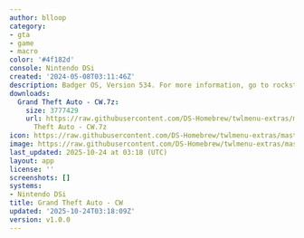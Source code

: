 ```yaml
---
author: blloop
category:
- gta
- game
- macro
color: '#4f182d'
console: Nintendo DSi
created: '2024-05-08T03:11:46Z'
description: Badger OS, Version 534. For more information, go to rockstargames.com/chinatownwars
downloads:
  Grand Theft Auto - CW.7z:
    size: 3777429
    url: https://raw.githubusercontent.com/DS-Homebrew/twlmenu-extras/master/_nds/TWiLightMenu/dsimenu/themes/Grand
      Theft Auto - CW.7z
icon: https://raw.githubusercontent.com/DS-Homebrew/twlmenu-extras/master/_nds/TWiLightMenu/dsimenu/themes/meta/Grand%20Theft%20Auto%20-%20CW/icon.png
image: https://raw.githubusercontent.com/DS-Homebrew/twlmenu-extras/master/_nds/TWiLightMenu/dsimenu/themes/meta/Grand%20Theft%20Auto%20-%20CW/icon.png
last_updated: 2025-10-24 at 03:18 (UTC)
layout: app
license: ''
screenshots: []
systems:
- Nintendo DSi
title: Grand Theft Auto - CW
updated: '2025-10-24T03:18:09Z'
version: v1.0.0
---
```

